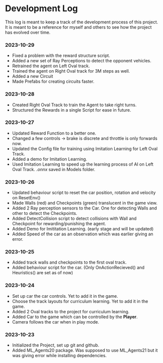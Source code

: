 # Development Log

This log is meant to keep a track of the development process of this project. It is meant to be a reference for myself and others to see how the project has evolved over time. 

### 2023-10-29
- Fixed a problem with the reward structure script.
- Added a new set of Ray Perceptions to detect the opponent vehicles.
- Retrained the agent on Left Oval track.
- Trained the agent on Right Oval track for 3M steps as well.
- Added a new Circuit
- Made Prefabs for creating circuits faster.

### 2023-10-28
- Created Right Oval Track to train the Agent to take right turns.
- Structured the Rewards in a single Script for ease in future.

### 2023-10-27
- Updated Reward Function to a better one.
- Changed a few controls -> brake is discrete and throttle is only forwards now.
- Updated the Config file for training using Imitation Learning for Left Oval Track.
- Added a demo for Imitation Learning.
- Used Imitation Learning to speed up the learning process of AI on Left Oval Track. *.onnx* saved in Models folder.

### 2023-10-26
- Updated behaviour script to reset the car position, rotation and velocity on ResetEnv()
- Made Walls (red) and Checkpoints (green) translucent in the game view.
- Added 2 Ray perception sensors to the Car. One for detecting Walls and other to detect the Checkpoints.
- Added DetectCollision script to detect collisions with Wall and Checkpoint for rewarding/punishing the agent.
- Added Demo for Imititation Learning. (early stage and will be updated)
- Added Speed of the car as an observation which was earlier giving an error.

### 2023-10-25
- Added track walls and checkpoints to the first oval track.
- Added behaviour script for the car. (Only OnActionRecieved() and Heuristics() are set as of now)

### 2023-10-24
- Set up car the car controls. Yet to add it in the game.
- Choose the track layouts for curriculum learning. Yet to add it in the game.
- Added 2 Oval tracks to the project for curriculum learning.
- Added Car to the game which can be controlled by the **Player**.
- Camera follows the car when in play mode.

### 2023-10-23
- Initialized the Project, set up git and github.
- Added ML_Agents20 package. Was supposed to use ML_Agents21 but it was giving error while installing dependencies.